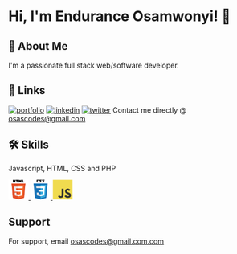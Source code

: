 
# Hi, I'm Endurance Osamwonyi! 👋


## 🚀 About Me
I'm a passionate full stack web/software developer.


## 🔗 Links
[![portfolio](https://img.shields.io/badge/my_portfolio-000?style=for-the-badge&logo=ko-fi&logoColor=white)](https:/https://portfolio.eddieosas.repl.co)
[![linkedin](https://img.shields.io/badge/linkedin-0A66C2?style=for-the-badge&logo=linkedin&logoColor=white)](https://www.linkedin.com/Enduranceosas)
[![twitter](https://img.shields.io/badge/twitter-1DA1F2?style=for-the-badge&logo=twitter&logoColor=white)](https://twitter.com/EddieOsas?s=09)
Contact me directly @ osascodes@gmail.com


## 🛠 Skills
Javascript, HTML, CSS and PHP

 <a href="https://www.w3.org/html/" target="_blank" rel="noreferrer"> <img src="https://raw.githubusercontent.com/devicons/devicon/master/icons/html5/html5-original-wordmark.svg" alt="html5" width="40" height="40"/> </a> 
 <a href="https://www.w3schools.com/css/" target="_blank" rel="noreferrer"> <img src="https://raw.githubusercontent.com/devicons/devicon/master/icons/css3/css3-original-wordmark.svg" alt="css3" width="40" height="40"/> </a>
 <a href="https://developer.mozilla.org/en-US/docs/Web/JavaScript" target="_blank" rel="noreferrer"> <img src="https://raw.githubusercontent.com/devicons/devicon/master/icons/javascript/javascript-original.svg" alt="javascript" width="40" height="40"/> </a> 
## Support

For support, email osascodes@gmail.com.com

